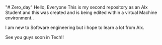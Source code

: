 "# Zero_day" 
Hello, Everyone
This is my second repository as an Alx Student and this was created and is being edited within a virtual Machine environment..

I am new to Software engineering but i hope to learn a lot from Alx. 

See you guys soon in Tech!!
